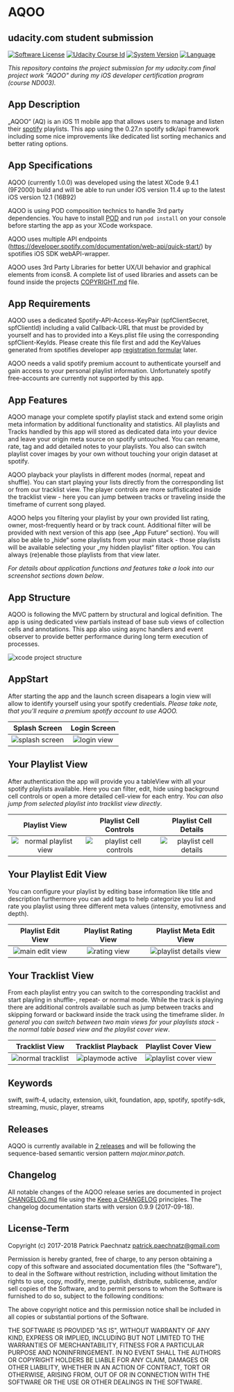 # AQOO
## udacity.com student submission

[![Software License](https://img.shields.io/badge/license-MIT-brightgreen.svg)](LICENSE)
[![Udacity Course Id](https://img.shields.io/badge/course-ND003-37C6EE.svg)](COURSE)
[![System Version](https://img.shields.io/badge/version-1.0.0-blue.svg)](VERSION)
[![Language](https://img.shields.io/badge/swift-4.0-orange.svg)](http://swift.org)

*This repository contains the project submission for my udacity.com final project work "AQOO" during my iOS developer certification program (course ND003).*

## App Description

„AQOO“ (AQ) is an iOS 11 mobile app that allows users to manage and listen their [spotify](http://spotify.com/) playlists. This app using the 0.27.n spotify sdk/api framework including some nice improvements like dedicated list sorting mechanics and better rating options.

## App Specifications

AQOO (currently 1.0.0) was developed using the latest XCode 9.4.1 (9F2000) build and will be able to run under iOS version 11.4 up to the latest iOS version 12.1 (16B92) 

AQOO is using POD composition technics to handle 3rd party dependencies. You have to install [POD](https://guides.cocoapods.org/using/getting-started.html) 
and run ```pod install``` on your console before starting the app as your XCode workspace.

AQOO uses multiple API endpoints (https://developer.spotify.com/documentation/web-api/quick-start/) by spotifies iOS SDK webAPI-wrapper.

AQOO uses 3rd Party Libraries for better UX/UI behavior and graphical elements from icons8. A complete list of used libraries and assets can be found inside the projects [COPYRIGHT.md](COPYRIGHT.md) file.

## App Requirements

AQOO uses a dedicated Spotify-API-Access-KeyPair (spfClientSecret, spfClientId) including a valid Callback-URL that must be provided by yourself and has to provided into a Keys.plist file using the corresponding spfClient-KeyIds. Please create this file first and add the KeyValues generated from spotifies developer app  [registration formular](https://developer.spotify.com/documentation/general/guides/app-settings/#register-your-app) later. 

AQOO needs a valid spotify premium account to authenticate yourself and gain access to your personal playlist information. Unfortunately spotify free-accounts are currently not supported by this app.

## App Features

AQOO manage your complete spotify playlist stack and extend some origin meta information by additional functionality and statistics. All playlists and Tracks handled by this app will stored as dedicated data into your device and leave your origin meta source on spotify untouched. You can rename, rate, tag and add detailed notes to your playlists. You also can switch playlist cover images by your own without touching your origin dataset at spotify.

AQOO playback your playlists in different modes (normal, repeat and shuffle). You can start playing your lists directly from the corresponding list or from our tracklist view. The player controls are more suffisticated inside the tracklist view - here you can jump between tracks or traveling inside the timeframe of current song played.

AQOO helps you filtering your playlist by your own provided list rating, owner, most-frequently heard or by track count. Additional filter will be provided with next version of this app (see „App Future“ section). You will also be able to „hide“ some playlists from your main stack - those playlists will be available selecting your „my hidden playlist“ filter option. You can always (re)enable those playlists from that view later.

*For details about application functions and features take a look into our screenshot sections down below*.

## App Structure

AQOO is following the MVC pattern by structural and logical definition. The app is using dedicated view partials instead of base sub views of collection cells and annotations. This app also using async handlers and event observer to provide better performance during long term execution of processes. 

![xcode project structure](github/media/aq_code_01.jpg) 

## AppStart

After starting the app and the launch screen disapears a login view will allow to identify yourself using your spotify credentials. *Please take note, that you’ll require a premium spotify account to use AQOO.*

Splash Screen | Login Screen
:-------------------------:|:-------------------------:
![splash screen](github/media/small/aq_launch_01.png)  |  ![login view](github/media/small/aq_login_01.png)

##  Your Playlist View

After authentication the app will provide you a tableView with all your spotify playlists available. Here you can filter, edit, hide using background cell controls or open a more detailed cell-view for each entry. *You can also jump from selected playlist into tracklist view directly*.

Playlist View | Playlist Cell Controls | Playlist Cell Details 
:-------------------------:|:-------------------------:|:-------------------------:
![normal playlist view](github/media/small/aq_playlist_01.png) |  ![playlist cell controls](github/media/small/aq_playlist_03.png) | ![playlist cell details](github/media/small/aq_playlist_02.png)

## Your Playlist Edit View

You can configure your playlist by editing base information like title and description furthermore you can add tags to help categorize you list  and rate you playlist using three different meta values (intensity, emotivness and depth).

Playlist Edit View | Playlist Rating View | Playlist Meta Edit View
:-------------------------:|:-------------------------:|:-------------------------:
![main edit view](github/media/small/aq_playlist_edit_01.png) |  ![rating view](github/media/small/aq_playlist_edit_02.png) | ![playlist details view](github/media/small/aq_playlist_edit_03.png)

## Your Tracklist View

From each playlist entry you can switch to the corresponding tracklist and start playling in shuffle-, repeat- or normal mode. While the track is playing there are additional controls available such as jump between tracks and skipping forward or backward inside the track using the timeframe slider. *In general you can switch between two main views for your playlists stack - the normal table based view and the playlist cover view*. 

Tracklist View | Tracklist Playback | Playlist Cover View
:-------------------------:|:-------------------------:|:-------------------------:
![normal tracklist](github/media/small/aq_tracklist_01.png) |  ![playmode active](github/media/small/aq_tracklist_02.png) | ![playlist cover view](github/media/small/aq_coverlist_01.png)

## Keywords
swift, swift-4, udacity, extension, uikit, foundation, app, spotify, spotify-sdk, streaming, music, player, streams

## Releases

AQQO is currently available in [2 releases](https://github.com/paterik/udacity-ios-virtual-tourist/releases) and will be following the sequence-based semantic version pattern _major.minor.patch_.

## Changelog

All notable changes of the AQOO release series are documented in project [CHANGELOG.md](CHANGELOG.md) file using the [Keep a CHANGELOG](http://keepachangelog.com/) principles. The changelog documentation starts with version 0.9.9 (2017-09-18).

## License-Term

Copyright (c) 2017-2018 Patrick Paechnatz <patrick.paechnatz@gmail.com>
                                                                           
Permission is hereby granted,  free of charge,  to any  person obtaining a copy of this software and associated documentation files (the "Software"), to deal in the Software without restriction,  including without limitation the rights to use,  copy, modify, merge, publish,  distribute, sublicense, and/or sell copies  of the  Software,  and to permit  persons to whom  the Software is furnished to do so, subject to the following conditions:       
                                                                           
The above copyright notice and this permission notice shall be included in all copies or substantial portions of the Software.
                                                                           
THE SOFTWARE IS PROVIDED "AS IS", WITHOUT WARRANTY OF ANY KIND, EXPRESS OR IMPLIED, INCLUDING  BUT NOT  LIMITED TO THE WARRANTIES OF MERCHANTABILITY, FITNESS FOR A PARTICULAR  PURPOSE AND  NONINFRINGEMENT.  IN NO EVENT SHALL THE AUTHORS OR COPYRIGHT HOLDERS BE LIABLE FOR ANY CLAIM, DAMAGES OR OTHER LIABILITY,  WHETHER IN AN ACTION OF CONTRACT,  TORT OR OTHERWISE,  ARISING FROM,  OUT OF  OR IN CONNECTION  WITH THE  SOFTWARE  OR THE  USE OR  OTHER DEALINGS IN THE SOFTWARE.
